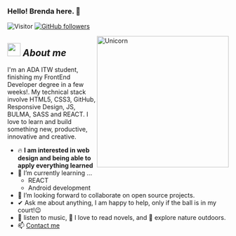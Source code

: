 ### Hello! Brenda here. 👋
![Visitor](https://visitor-badge.laobi.icu/badge?page_id=brendalamas.repoName) [![GitHub followers](https://img.shields.io/github/followers/brendalamas.svg?style=social&label=Follow)](https://github.com/brendalamas?tab=followers)<br/>

<!-- **brendalamas/brendalamas** is a ✨ _special_ ✨ repository because its `README.md` (this file) appears on your GitHub profile. -->
<img align="right" width=300px alt="Unicorn" src="https://c.tenor.com/GN73MKBawZYAAAAi/busy-cute.gif" />

## <img src="https://media.giphy.com/media/ObNTw8Uzwy6KQ/giphy.gif" width="30px">&nbsp;***About me***

I'm an ADA ITW student, finishing my FrontEnd Developer degree in a few weeks!. My technical stack involve HTML5, CSS3, GitHub, Responsive Design, JS, BULMA, SASS  and REACT. I love to learn and build something new, productive, innovative and creative.
- 🔥 **I am interested in web design and being able to apply everything learned**
- 🌱 I’m currently learning ...
  - REACT
  - Android development
- 👯 I’m looking forward to collaborate on open source projects.
- ✔ Ask me about anything, I am happy to help, only if the ball is in my court!😉<br>
- 🎵 listen to music, 📖 I love to read novels, and 🌴 explore nature outdoors.
- 📫 <a href="https://www.linkedin.com/in/brenda-lamas-597b79145/">Contact me</a>
